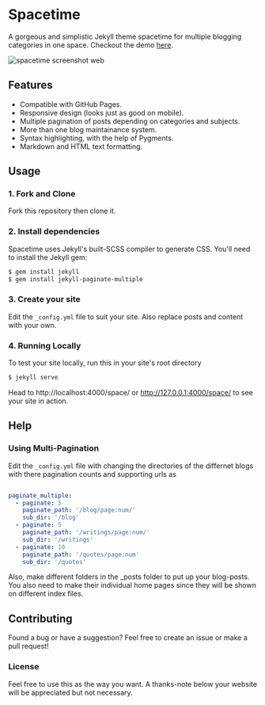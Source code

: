 # Spacetime
A gorgeous and simplistic Jekyll theme spacetime for multiple blogging categories in one space. Checkout the demo [here](https://techcentaur.github.io/space/).

![spacetime screenshot web](https://github.com/techcentaur/spacetime/blob/master/img/space1.jpg)

## Features
- Compatible with GitHub Pages.
- Responsive design (looks just as good on mobile).
- Multiple pagination of posts depending on categories and subjects.
- More than one blog maintainance system.
- Syntax highlighting, with the help of Pygments.
- Markdown and HTML text formatting.


## Usage
### 1. Fork and Clone
Fork this repository then clone it.

### 2. Install dependencies
Spacetime uses Jekyll's built-SCSS compiler to generate CSS. You'll need to install the Jekyll gem:

```bash
$ gem install jekyll
$ gem install jekyll-paginate-multiple

```

### 3. Create your site
Edit the `_config.yml` file to suit your site. Also replace posts and content with your own.

### 4. Running Locally
To test your site locally, run this in your site's root directory

```bash
$ jekyll serve
```
Head to http://localhost:4000/space/ or http://127.0.0.1:4000/space/ to see your site in action.


## Help
### Using Multi-Pagination

Edit the `_config.yml` file with changing the directories of the differnet blogs with there pagination counts and supporting urls as

```yaml

paginate_multiple:
  - paginate: 5
    paginate_path: '/blog/page:num/'
    sub_dir: '/blog'
  - paginate: 5
    paginate_path: '/writings/page:num/'
    sub_dir: '/writings'
  - paginate: 10
    paginate_path: '/quotes/page:num'
    sub_dir: '/quotes'


```

Also, make different folders in the _posts folder to put up your blog-posts. You also need to make their individual home pages since they will be shown on different index files.

## Contributing
Found a bug or have a suggestion? Feel free to create an issue or make a pull request!

### License
Feel free to use this as the way you want. A thanks-note below your website will be appreciated but not necessary.
